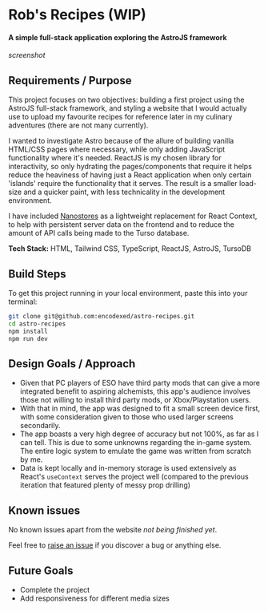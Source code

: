 # Rob's Recipes (WIP)

#### A simple full-stack application exploring the AstroJS framework

_screenshot_

## Requirements / Purpose

This project focuses on two objectives: building a first project using the AstroJS full-stack framework, and styling a website that I would actually use to upload my favourite recipes for reference later in my culinary adventures (there are not many currently).

I wanted to investigate Astro because of the allure of building vanilla HTML/CSS pages where necessary, while only adding JavaScript functionality where it's needed. ReactJS is my chosen library for interactivity, so only hydrating the pages/components that require it helps reduce the heaviness of having just a React application when only certain 'islands' require the functionality that it serves. The result is a smaller load-size and a quicker paint, with less technicality in the development environment.

I have included [Nanostores](https://www.npmjs.com/package/nanostores) as a lightweight replacement for React Context, to help with persistent server data on the frontend and to reduce the amount of API calls being made to the Turso database.

**Tech Stack:** HTML, Tailwind CSS, TypeScript, ReactJS, AstroJS, TursoDB

## Build Steps

To get this project running in your local environment, paste this into your terminal:

```bash
git clone git@github.com:encodexed/astro-recipes.git
cd astro-recipes
npm install
npm run dev
```

## Design Goals / Approach

- Given that PC players of ESO have third party mods that can give a more integrated benefit to aspiring alchemists, this app's audience involves those not willing to install third party mods, or Xbox/Playstation users.
- With that in mind, the app was designed to fit a small screen device first, with some consideration given to those who used larger screens secondarily.
- The app boasts a very high degree of accuracy but not 100%, as far as I can tell. This is due to some unknowns regarding the in-game system. The entire logic system to emulate the game was written from scratch by me.
- Data is kept locally and in-memory storage is used extensively as React's `useContext` serves the project well (compared to the previous iteration that featured plenty of messy prop drilling)

## Known issues

No known issues apart from the website _not being finished yet_.

Feel free to [raise an issue]('https://github.com/encodexed/astro-recipes/issues') if you discover a bug or anything else.

## Future Goals

- Complete the project
- Add responsiveness for different media sizes
